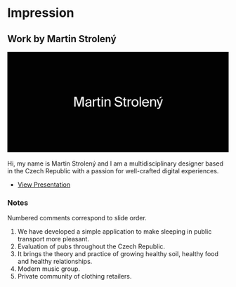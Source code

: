 # Impression

## Work by Martin Strolený

![Screenshot from title slide of presentation.](img/title-slide.png)

Hi, my name is Martin Strolený and I am a multidisciplinary designer based in the Czech Republic with a passion for well-crafted digital experiences.

- [View Presentation](pdf/presentation.pdf)

### Notes

Numbered comments correspond to slide order.

1. We have developed a simple application to make sleeping in public transport more pleasant.
2. Evaluation of pubs throughout the Czech Republic.
3. It brings the theory and practice of growing healthy soil, healthy food and healthy relationships.
4. Modern music group.
5. Private community of clothing retailers.
